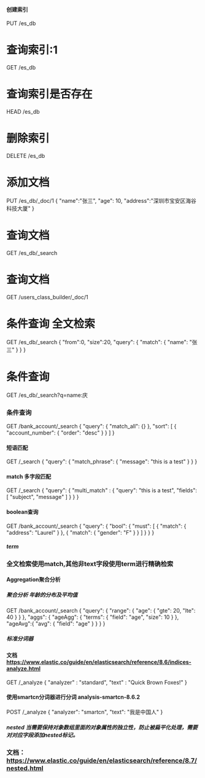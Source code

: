 
#### 创建索引
PUT /es_db

# 查询索引:1
GET /es_db

# 查询索引是否存在
HEAD /es_db

# 删除索引
DELETE /es_db



# 添加文档
PUT /es_db/_doc/1
{
"name":"张三",
"age": 10,
"address":"深圳市宝安区海谷科技大厦"
}



# 查询文档
GET /es_db/_search

# 查询文档
GET /users_class_builder/_doc/1

# 条件查询  全文检索
GET /es_db/_search
{
"from":0,
"size":20,
"query": {
"match": {
"name": "张三"
}
}
}

# 条件查询
GET /es_db/_search?q=name:庆


### 条件查询
GET /bank_account/_search
{
"query": {
"match_all": {}
},
"sort": [
{
"account_number": {
"order": "desc"
}
}
]
}



#### 短语匹配
GET /_search
{
"query": {
"match_phrase": {
"message": "this is a test"
}
}
}



#### match  多字段匹配
GET /_search
{
"query": {
"multi_match" : {
"query":    "this is a test", 
"fields": [ "subject", "message" ]
}
}
}

#### boolean查询
GET /bank_account/_search
{
"query": {
"bool": {
"must": [
{
"match": {
"address": "Laurel"
}
},
{
"match": {
"gender": "F"
}
}
]
}
}
}


##### term
### 全文检索使用match,其他非text字段使用term进行精确检索










#### Aggregation聚合分析

##### 聚合分析 年龄的分布及平均值
GET /bank_account/_search
{
"query": {
"range": {
"age": {
"gte": 20,
"lte": 40
}
}
},
"aggs": {
"ageAgg": {
"terms": {
"field": "age",
"size": 10
}
},
"ageAvg":{
"avg": {
"field": "age"
}
}
}
}




##### 标准分词器
#### 文档  https://www.elastic.co/guide/en/elasticsearch/reference/8.6/indices-analyze.html

GET /_analyze
{
"analyzer" : "standard",
"text" : "Quick Brown Foxes!"
}


#### 使用smartcn分词器进行分词   analysis-smartcn-8.6.2
POST /_analyze
{
"analyzer": "smartcn",
"text": "我是中国人"
}




##### nested  当需要保持对象数组里面的对象属性的独立性，防止被扁平化处理，需要对对应字段添加nested标记。

### 文档： https://www.elastic.co/guide/en/elasticsearch/reference/8.7/nested.html